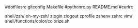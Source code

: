 #dotfilesrc
gitconfig
Makefile
#pythonrc.py
README.md
#curlrc

shell/zsh/ oh-my-zsh/ zlogin zlogout zprofile zshenv zshrc
vim/
shell/functions/color/colorize.sh
